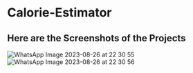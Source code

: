 # Calorie-Estimator


## Here are the Screenshots of the Projects
![WhatsApp Image 2023-08-26 at 22 30 55](https://github.com/SahilChharra/Calorie-Estimator/assets/113119610/a0bb505e-5f66-4e71-a1da-604ca3892c59)
![WhatsApp Image 2023-08-26 at 22 30 56](https://github.com/SahilChharra/Calorie-Estimator/assets/113119610/48b99425-0cd6-4131-a969-40eb4380953f)
